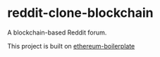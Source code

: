 # reddit-clone-blockchain
A blockchain-based Reddit forum.

This project is built on [ethereum-boilerplate](https://github.com/ethereum-boilerplate/ethereum-boilerplate)
